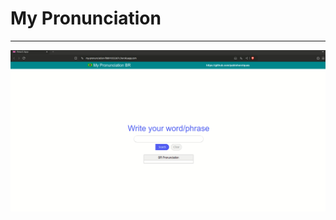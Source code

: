 # My Pronunciation 
---
![example](https://github.com/pablohenriques/my-pronunciation-app/blob/main/public/my-pronunciation.gif)